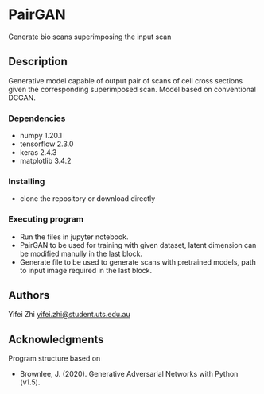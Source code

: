 # PairGAN
Generate bio scans superimposing the input scan

## Description

Generative model capable of output pair of scans of cell cross sections given the corresponding superimposed scan. Model based on conventional DCGAN.

### Dependencies

* numpy 1.20.1
* tensorflow 2.3.0
* keras 2.4.3
* matplotlib 3.4.2

### Installing

* clone the repository or download directly

### Executing program

* Run the files in jupyter notebook.
* PairGAN to be used for training with given dataset, latent dimension can be modified manully in the last block.
* Generate file to be used to generate scans with pretrained models, path to input image required in the last block.

## Authors

Yifei Zhi
yifei.zhi@student.uts.edu.au

## Acknowledgments

Program structure based on 
* Brownlee, J. (2020). Generative Adversarial Networks with Python (v1.5).
